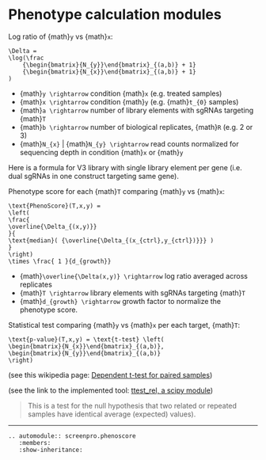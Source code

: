 # Phenotype calculation modules

Log ratio of {math}`y` vs {math}`x`:

```{math}
\Delta =
\log(\frac
    {\begin{bmatrix}{N_{y}}\end{bmatrix}_{(a,b)} + 1}
    {\begin{bmatrix}{N_{x}}\end{bmatrix}_{(a,b)} + 1}
)
```

-   {math}`y \rightarrow` condition {math}`x` (e.g. treated samples)
-   {math}`x \rightarrow` condition {math}`y` (e.g. {math}`t_{0}` samples)
-   {math}`a \rightarrow` number of library elements with sgRNAs targeting {math}`T`
-   {math}`b \rightarrow` number of biological replicates, {math}`R` (e.g. 2 or 3)
-   {math}`N_{x}` \| {math}`N_{y} \rightarrow` read counts normalized for sequencing
    depth in condition {math}`x` or {math}`y`

Here is a formula for V3 library with single library element per gene
(i.e. dual sgRNAs in one construct targeting same gene).

Phenotype score for each {math}`T` comparing {math}`y` vs {math}`x`:

```{math}
\text{PhenoScore}(T,x,y) =
\left(
\frac{
\overline{\Delta_{(x,y)}}
}{
\text{median}( {\overline{\Delta_{(x_{ctrl},y_{ctrl})}}} )
}
\right)
\times \frac{ 1 }{d_{growth}}
```

-   {math}`\overline{\Delta(x,y)} \rightarrow` log ratio averaged across
    replicates
-   {math}`T \rightarrow` library elements with sgRNAs targeting {math}`T`
-   {math}`d_{growth} \rightarrow` growth factor to normalize the phenotype
    score.

Statistical test comparing {math}`y` vs {math}`x` per each target, {math}`T`:

```{math}
\text{p-value}(T,x,y) = \text{t-test} \left(
\begin{bmatrix}{N_{x}}\end{bmatrix}_{(a,b)},
\begin{bmatrix}{N_{y}}\end{bmatrix}_{(a,b)}
\right)
```

(see this wikipedia page: [Dependent t-test for paired
samples](https://en.wikipedia.org/wiki/Student%27s_t-test#Dependent_t-test_for_paired_samples))

(see the link to the implemented tool: [ttest_rel, a scipy
module](https://docs.scipy.org/doc/scipy/reference/generated/scipy.stats.ttest_rel.html))

> This is a test for the null hypothesis that two related or repeated
> samples have identical average (expected) values).

___

```{eval-rst}
.. automodule:: screenpro.phenoscore
   :members:
   :show-inheritance:
```
